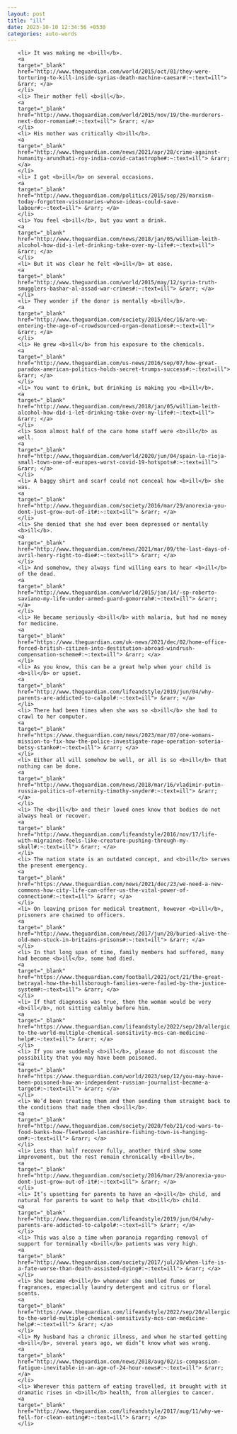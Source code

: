 ```yaml
---
layout: post
title: "ill"
date: 2023-10-10 12:34:56 +0530
categories: auto-words
---
```

<ol>

    <li> It was making me <b>ill</b>.
    <a 
    target="_blank" 
    href="http://www.theguardian.com/world/2015/oct/01/they-were-torturing-to-kill-inside-syrias-death-machine-caesar#:~:text=ill"> &rarr; </a>
    </li>
    <li> Their mother fell <b>ill</b>.
    <a 
    target="_blank" 
    href="http://www.theguardian.com/world/2015/nov/19/the-murderers-next-door-romania#:~:text=ill"> &rarr; </a>
    </li>
    <li> His mother was critically <b>ill</b>.
    <a 
    target="_blank" 
    href="http://www.theguardian.com/news/2021/apr/28/crime-against-humanity-arundhati-roy-india-covid-catastrophe#:~:text=ill"> &rarr; </a>
    </li>
    <li> I got <b>ill</b> on several occasions.
    <a 
    target="_blank" 
    href="http://www.theguardian.com/politics/2015/sep/29/marxism-today-forgotten-visionaries-whose-ideas-could-save-labour#:~:text=ill"> &rarr; </a>
    </li>
    <li> You feel <b>ill</b>, but you want a drink.
    <a 
    target="_blank" 
    href="http://www.theguardian.com/news/2018/jan/05/william-leith-alcohol-how-did-i-let-drinking-take-over-my-life#:~:text=ill"> &rarr; </a>
    </li>
    <li> But it was clear he felt <b>ill</b> at ease.
    <a 
    target="_blank" 
    href="http://www.theguardian.com/world/2015/may/12/syria-truth-smugglers-bashar-al-assad-war-crimes#:~:text=ill"> &rarr; </a>
    </li>
    <li> They wonder if the donor is mentally <b>ill</b>.
    <a 
    target="_blank" 
    href="http://www.theguardian.com/society/2015/dec/16/are-we-entering-the-age-of-crowdsourced-organ-donations#:~:text=ill"> &rarr; </a>
    </li>
    <li> He grew <b>ill</b> from his exposure to the chemicals.
    <a 
    target="_blank" 
    href="http://www.theguardian.com/us-news/2016/sep/07/how-great-paradox-american-politics-holds-secret-trumps-success#:~:text=ill"> &rarr; </a>
    </li>
    <li> You want to drink, but drinking is making you <b>ill</b>.
    <a 
    target="_blank" 
    href="http://www.theguardian.com/news/2018/jan/05/william-leith-alcohol-how-did-i-let-drinking-take-over-my-life#:~:text=ill"> &rarr; </a>
    </li>
    <li> Soon almost half of the care home staff were <b>ill</b> as well.
    <a 
    target="_blank" 
    href="http://www.theguardian.com/world/2020/jun/04/spain-la-rioja-small-town-one-of-europes-worst-covid-19-hotspots#:~:text=ill"> &rarr; </a>
    </li>
    <li> A baggy shirt and scarf could not conceal how <b>ill</b> she was.
    <a 
    target="_blank" 
    href="http://www.theguardian.com/society/2016/mar/29/anorexia-you-dont-just-grow-out-of-it#:~:text=ill"> &rarr; </a>
    </li>
    <li> She denied that she had ever been depressed or mentally <b>ill</b>.
    <a 
    target="_blank" 
    href="http://www.theguardian.com/news/2021/mar/09/the-last-days-of-avril-henry-right-to-die#:~:text=ill"> &rarr; </a>
    </li>
    <li> And somehow, they always find willing ears to hear <b>ill</b> of the dead.
    <a 
    target="_blank" 
    href="http://www.theguardian.com/world/2015/jan/14/-sp-roberto-saviano-my-life-under-armed-guard-gomorrah#:~:text=ill"> &rarr; </a>
    </li>
    <li> He became seriously <b>ill</b> with malaria, but had no money for medicine.
    <a 
    target="_blank" 
    href="https://www.theguardian.com/uk-news/2021/dec/02/home-office-forced-british-citizen-into-destitution-abroad-windrush-compensation-scheme#:~:text=ill"> &rarr; </a>
    </li>
    <li> As you know, this can be a great help when your child is <b>ill</b> or upset.
    <a 
    target="_blank" 
    href="http://www.theguardian.com/lifeandstyle/2019/jun/04/why-parents-are-addicted-to-calpol#:~:text=ill"> &rarr; </a>
    </li>
    <li> There had been times when she was so <b>ill</b> she had to crawl to her computer.
    <a 
    target="_blank" 
    href="https://www.theguardian.com/news/2023/mar/07/one-womans-mission-to-fix-how-the-police-investigate-rape-operation-soteria-betsy-stanko#:~:text=ill"> &rarr; </a>
    </li>
    <li> Either all will somehow be well, or all is so <b>ill</b> that nothing can be done.
    <a 
    target="_blank" 
    href="http://www.theguardian.com/news/2018/mar/16/vladimir-putin-russia-politics-of-eternity-timothy-snyder#:~:text=ill"> &rarr; </a>
    </li>
    <li> The <b>ill</b> and their loved ones know that bodies do not always heal or recover.
    <a 
    target="_blank" 
    href="http://www.theguardian.com/lifeandstyle/2016/nov/17/life-with-migraines-feels-like-creature-pushing-through-my-skull#:~:text=ill"> &rarr; </a>
    </li>
    <li> The nation state is an outdated concept, and <b>ill</b> serves the present emergency.
    <a 
    target="_blank" 
    href="https://www.theguardian.com/news/2021/dec/23/we-need-a-new-commons-how-city-life-can-offer-us-the-vital-power-of-connection#:~:text=ill"> &rarr; </a>
    </li>
    <li> On leaving prison for medical treatment, however <b>ill</b>, prisoners are chained to officers.
    <a 
    target="_blank" 
    href="http://www.theguardian.com/news/2017/jun/20/buried-alive-the-old-men-stuck-in-britains-prisons#:~:text=ill"> &rarr; </a>
    </li>
    <li> In that long span of time, family members had suffered, many had become <b>ill</b>, some had died.
    <a 
    target="_blank" 
    href="https://www.theguardian.com/football/2021/oct/21/the-great-betrayal-how-the-hillsborough-families-were-failed-by-the-justice-system#:~:text=ill"> &rarr; </a>
    </li>
    <li> If that diagnosis was true, then the woman would be very <b>ill</b>, not sitting calmly before him.
    <a 
    target="_blank" 
    href="https://www.theguardian.com/lifeandstyle/2022/sep/20/allergic-to-the-world-multiple-chemical-sensitivity-mcs-can-medicine-help#:~:text=ill"> &rarr; </a>
    </li>
    <li> If you are suddenly <b>ill</b>, please do not discount the possibility that you may have been poisoned.
    <a 
    target="_blank" 
    href="https://www.theguardian.com/world/2023/sep/12/you-may-have-been-poisoned-how-an-independent-russian-journalist-became-a-target#:~:text=ill"> &rarr; </a>
    </li>
    <li> We’d been treating them and then sending them straight back to the conditions that made them <b>ill</b>.
    <a 
    target="_blank" 
    href="http://www.theguardian.com/society/2020/feb/21/cod-wars-to-food-banks-how-fleetwood-lancashire-fishing-town-is-hanging-on#:~:text=ill"> &rarr; </a>
    </li>
    <li> Less than half recover fully, another third show some improvement, but the rest remain chronically <b>ill</b>.
    <a 
    target="_blank" 
    href="http://www.theguardian.com/society/2016/mar/29/anorexia-you-dont-just-grow-out-of-it#:~:text=ill"> &rarr; </a>
    </li>
    <li> It’s upsetting for parents to have an <b>ill</b> child, and natural for parents to want to help that <b>ill</b> child.
    <a 
    target="_blank" 
    href="http://www.theguardian.com/lifeandstyle/2019/jun/04/why-parents-are-addicted-to-calpol#:~:text=ill"> &rarr; </a>
    </li>
    <li> This was also a time when paranoia regarding removal of support for terminally <b>ill</b> patients was very high.
    <a 
    target="_blank" 
    href="http://www.theguardian.com/society/2017/jul/20/when-life-is-a-fate-worse-than-death-assisted-dying#:~:text=ill"> &rarr; </a>
    </li>
    <li> She became <b>ill</b> whenever she smelled fumes or fragrances, especially laundry detergent and citrus or floral scents.
    <a 
    target="_blank" 
    href="https://www.theguardian.com/lifeandstyle/2022/sep/20/allergic-to-the-world-multiple-chemical-sensitivity-mcs-can-medicine-help#:~:text=ill"> &rarr; </a>
    </li>
    <li> My husband has a chronic illness, and when he started getting <b>ill</b>, several years ago, we didn’t know what was wrong.
    <a 
    target="_blank" 
    href="http://www.theguardian.com/news/2018/aug/02/is-compassion-fatigue-inevitable-in-an-age-of-24-hour-news#:~:text=ill"> &rarr; </a>
    </li>
    <li> Wherever this pattern of eating travelled, it brought with it dramatic rises in <b>ill</b> health, from allergies to cancer.
    <a 
    target="_blank" 
    href="http://www.theguardian.com/lifeandstyle/2017/aug/11/why-we-fell-for-clean-eating#:~:text=ill"> &rarr; </a>
    </li>